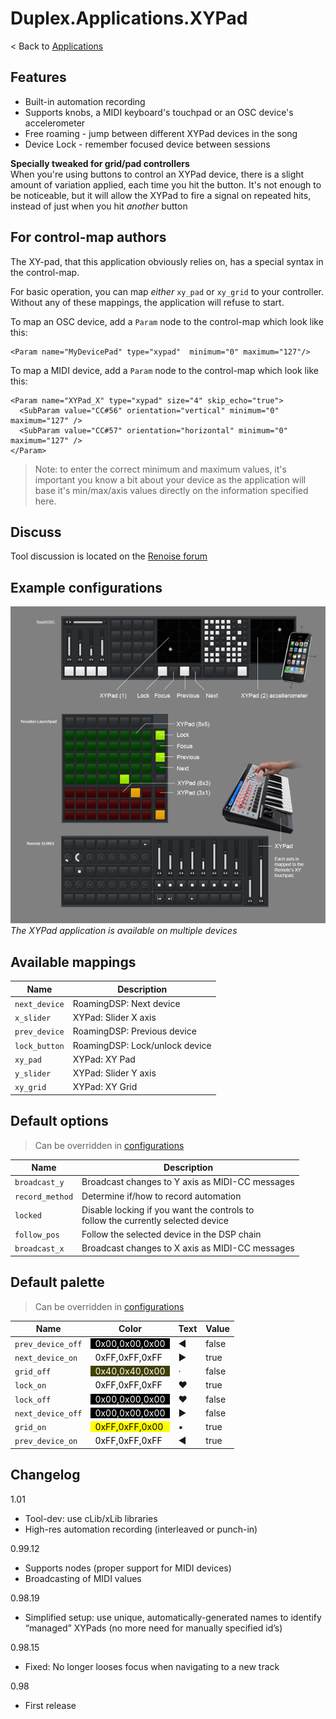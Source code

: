 # Duplex.Applications.XYPad

< Back to [Applications](../Applications.md)

## Features
* Built-in automation recording 
* Supports knobs, a MIDI keyboard's touchpad or an OSC device's accelerometer
* Free roaming - jump between different XYPad devices in the song
* Device Lock - remember focused device between sessions

**Specially tweaked for grid/pad controllers**  
When you're using buttons to control an XYPad device, there is a slight amount
of variation applied, each time you hit the button. It's not enough to be noticeable,
but it will allow the XYPad to fire a signal on repeated hits, instead of just when
you hit _another_ button

## For control-map authors

The XY-pad, that this application obviously relies on, has a special syntax in the control-map. 

For basic operation, you can map _either_ `xy_pad` or `xy_grid` to your controller. Without any of these mappings, the application will refuse to start.

To map an OSC device, add a `Param` node to the control-map which look like this:

    <Param name="MyDevicePad" type="xypad"  minimum="0" maximum="127"/>

To map a MIDI device, add a `Param` node to the control-map which look like this:

    <Param name="XYPad_X" type="xypad" size="4" skip_echo="true">
      <SubParam value="CC#56" orientation="vertical" minimum="0" maximum="127" />
      <SubParam value="CC#57" orientation="horizontal" minimum="0" maximum="127" />
    </Param>

> Note: to enter the correct minimum and maximum values, it's important you know a bit about your device as the application will base it's min/max/axis values 
directly on the information specified here. 


## Discuss

Tool discussion is located on the [Renoise forum](http://forum.renoise.com/index.php?/topic/33154-new-tool-duplex-xypad/)

## Example configurations 

![XYPad_devices](../Images/XYPad_devices.png)  
*The XYPad application is available on multiple devices*

## Available mappings

| Name       | Description   |
| -----------|---------------|  
|`next_device`|RoamingDSP: Next device|  
|`x_slider`|XYPad: Slider X axis|  
|`prev_device`|RoamingDSP: Previous device|  
|`lock_button`|RoamingDSP: Lock/unlock device|  
|`xy_pad`|XYPad: XY Pad|  
|`y_slider`|XYPad: Slider Y axis|  
|`xy_grid`|XYPad: XY Grid|  

## Default options 

> Can be overridden in [configurations](../Configurations.md)

| Name          | Description   |
| ------------- |---------------|  
|`broadcast_y`|Broadcast changes to Y axis as MIDI-CC messages|  
|`record_method`|Determine if/how to record automation |  
|`locked`|Disable locking if you want the controls to<br>follow the currently selected device |  
|`follow_pos`|Follow the selected device in the DSP chain|  
|`broadcast_x`|Broadcast changes to X axis as MIDI-CC messages|  

## Default palette 

> Can be overridden in [configurations](../Configurations.md)

| Name          | Color|Text|Value|
| ------------- |------|----|-----|  
|`prev_device_off`|<div style="padding-left:0.5em;padding-right:0.5em; background-color:#000000; color: white">0x00,0x00,0x00</div>|◄|false|  
|`next_device_on`|<div style="padding-left:0.5em;padding-right:0.5em; background-color:#FFFFFF; color: black">0xFF,0xFF,0xFF</div>|►|true|  
|`grid_off`|<div style="padding-left:0.5em;padding-right:0.5em; background-color:#404000; color: white">0x40,0x40,0x00</div>|·|false|  
|`lock_on`|<div style="padding-left:0.5em;padding-right:0.5em; background-color:#FFFFFF; color: black">0xFF,0xFF,0xFF</div>|♥|true|  
|`lock_off`|<div style="padding-left:0.5em;padding-right:0.5em; background-color:#000000; color: white">0x00,0x00,0x00</div>|♥|false|  
|`next_device_off`|<div style="padding-left:0.5em;padding-right:0.5em; background-color:#000000; color: white">0x00,0x00,0x00</div>|►|false|  
|`grid_on`|<div style="padding-left:0.5em;padding-right:0.5em; background-color:#FFFF00; color: black">0xFF,0xFF,0x00</div>|▪|true|  
|`prev_device_on`|<div style="padding-left:0.5em;padding-right:0.5em; background-color:#FFFFFF; color: black">0xFF,0xFF,0xFF</div>|◄|true|  

## Changelog

1.01
- Tool-dev: use cLib/xLib libraries
- High-res automation recording (interleaved or punch-in)

0.99.12
- Supports <SubParam> nodes (proper support for MIDI devices)
- Broadcasting of MIDI values

0.98.19
- Simplified setup: use unique, automatically-generated names to identify 
  “managed” XYPads (no more need for manually specified id’s)

0.98.15
- Fixed: No longer looses focus when navigating to a new track

0.98 
- First release 

